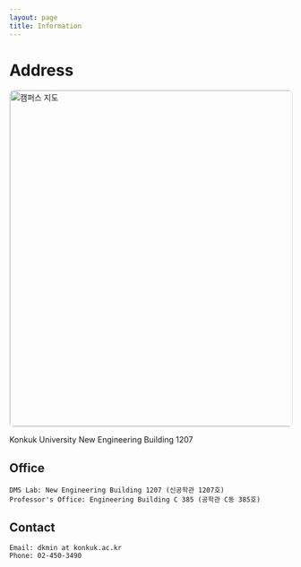 ```yaml
---
layout: page
title: Information
---
```


# Address
<img src="../assets/img/naver_map.png" alt="캠퍼스 지도" style="width: 600px; border: 1px solid #ddd; border-radius: 8px; height: auto;">

Konkuk University New Engineering Building 1207

## Office

```
DMS Lab: New Engineering Building 1207 (신공학관 1207호)
Professor's Office: Engineering Building C 385 (공학관 C동 385호)
```


## Contact
```
Email: dkmin at konkuk.ac.kr
Phone: 02-450-3490
```
